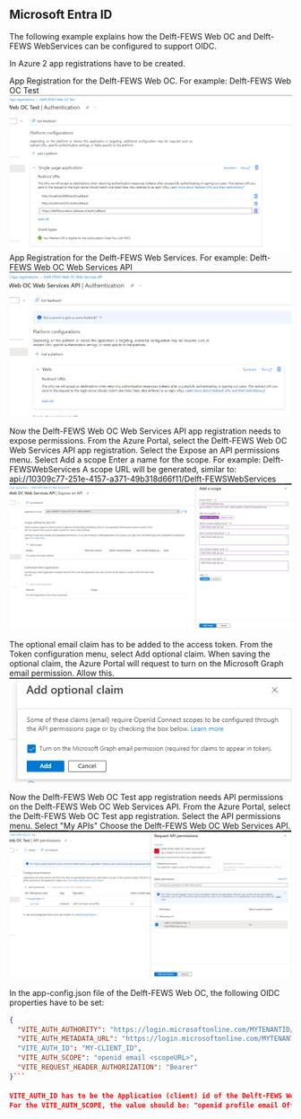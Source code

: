 ## Microsoft Entra ID

The following example explains how the Delft-FEWS Web OC and Delft-FEWS WebServices can be configured to support OIDC.

In Azure 2 app registrations have to be created.

App Registration for the Delft-FEWS Web OC. For example: Delft-FEWS Web OC Test
![Web OC App Registration](./app-registration-web-oc.png)
App Registration for the Delft-FEWS Web Services. For example: Delft-FEWS Web OC Web Services API
![Web OC Web Services App Registration](./app-registration-web-services-api.png)

Now the Delft-FEWS Web OC Web Services API app registration needs to expose permissions.
From the Azure Portal, select the Delft-FEWS Web OC Web Services API app registration.
Select the Expose an API permissions menu.
Select Add a scope
Enter a name for the scope. For example: Delft-FEWSWebServices
A scope URL will be generated, similar to: api://10309c77-251e-4157-a371-49b318d66f11/Delft-FEWSWebServices
![Expose an api](./expose-an-api.png)

The optional email claim has to be added to the access token.
From the Token configuration menu, select Add optional claim.
When saving the optional claim, the Azure Portal will request to turn on the Microsoft Graph email permission. Allow this.
![Graph email permission](./optional-claim-graph-email-permission.png)

Now the Delft-FEWS Web OC Test app registration needs API permissions on the Delft-FEWS Web OC Web Services API.
From the Azure Portal, select the Delft-FEWS Web OC Test app registration.
Select the API permissions menu.
Select "My APIs"
Choose the Delft-FEWS Web OC Web Services API.
![Scope](./request-api-permissions.png)

In the app-config.json file of the Delft-FEWS Web OC, the following OIDC properties have to be set:

```json
{
  "VITE_AUTH_AUTHORITY": "https://login.microsoftonline.com/MYTENANTID/",
  "VITE_AUTH_METADATA_URL": "https://login.microsoftonline.com/MYTENANTID/v2.0/.well-known/openid-configuration"
  "VITE_AUTH_ID": "MY-CLIENT_ID",
  "VITE_AUTH_SCOPE": "openid email <scopeURL>",
  "VITE_REQUEST_HEADER_AUTHORIZATION": "Bearer"
}```

VITE_AUTH_ID has to be the Application (client) id of the Delft-FEWS Web OC Test app registration.
For the VITE_AUTH_SCOPE, the value should be: "openid profile email Offline_Access api://myclientid/Delft-FEWSWebServices"
